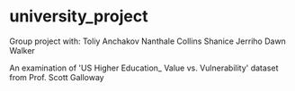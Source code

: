# university_project
Group project with:
Toliy Anchakov
Nanthale Collins
Shanice Jerriho
Dawn Walker

An examination of 'US Higher Education_ Value vs. Vulnerability' dataset from Prof. Scott Galloway
